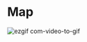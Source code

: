 # Map
![ezgif com-video-to-gif](https://user-images.githubusercontent.com/47090972/89602843-eb5a0d80-d867-11ea-9117-d00b7d002d40.gif)
